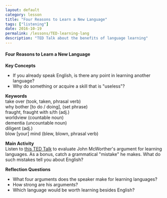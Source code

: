 ```yaml
---
layout: default
category: lesson
title: "Four Reasons to Learn a New Language"
tags: ["listening"]
date: 2016-10-19
permalink: /lessons/TED-learning-lang
description: "TED Talk about the benefits of language learning"
---
```

#### Four Reasons to Learn a New Language 
**Key Concepts**  
- If you already speak English, is there any point in learning another language? 
- Why do something or acquire a skill that is "useless"?  

**Keywords**  
take over (took, taken, phrasal verb)  
why bother [to do / doing], (set phrase)  
fraught, fraught with s/th (adj.)  
worldview (countable noun)  
dementia (uncountable noun)  
diligent (adj.)  
blow [your] mind (blew, blown, phrasal verb)  

**Main Activity**  
Listen to [this TED Talk](https://www.ted.com/talks/john_mcwhorter_4_reasons_to_learn_a_new_language) to evaluate John McWorther's argument for learning languages. As a bonus, catch a grammatical "mistake" he makes. What do such mistakes tell you about English? 

<!--- 
Mistake one: "me either" is used without clear negation in the previous sentence. "Me neither" would have sounded better. 

Mistake two: mixing up lie and lay. The vast majority of native speakers use them as absolute synonyms.
-->

**Reflection Questions**  
- What four arguments does the speaker make for learning languages? 
- How strong are his arguments?
- Which language would be worth learning besides English? 

<!---
Tags:
[TED]
[listening]
[language learning]
[John McWorther]
-->
